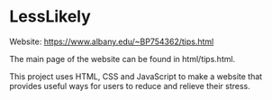 # LessLikely

Website:  https://www.albany.edu/~BP754362/tips.html

The main page of the website can be found in html/tips.html.


This project uses HTML, CSS and JavaScript to make a website that provides useful ways for users to reduce and relieve their stress.
